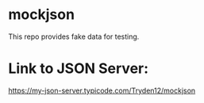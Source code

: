 # mockjson
This repo provides fake data for testing.


# Link to JSON Server:
https://my-json-server.typicode.com/Tryden12/mockjson
